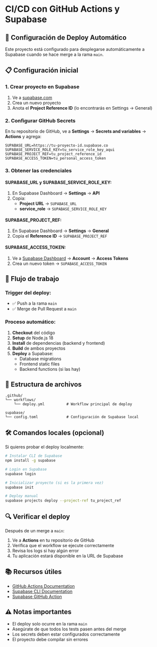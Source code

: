 # CI/CD con GitHub Actions y Supabase

## 🚀 Configuración de Deploy Automático

Este proyecto está configurado para desplegarse automáticamente a Supabase cuando se hace merge a la rama `main`.

## 📋 Configuración inicial

### 1. Crear proyecto en Supabase

1. Ve a [supabase.com](https://supabase.com)
2. Crea un nuevo proyecto
3. Anota el **Project Reference ID** (lo encontrarás en Settings → General)

### 2. Configurar GitHub Secrets

En tu repositorio de GitHub, ve a **Settings** → **Secrets and variables** → **Actions** y agrega:

```
SUPABASE_URL=https://tu-proyecto-id.supabase.co
SUPABASE_SERVICE_ROLE_KEY=tu_service_role_key_aqui
SUPABASE_PROJECT_REF=tu_project_reference_id
SUPABASE_ACCESS_TOKEN=tu_personal_access_token
```

### 3. Obtener las credenciales

#### SUPABASE_URL y SUPABASE_SERVICE_ROLE_KEY:
1. En Supabase Dashboard → **Settings** → **API**
2. Copia:
   - **Project URL** → `SUPABASE_URL`
   - **service_role** → `SUPABASE_SERVICE_ROLE_KEY`

#### SUPABASE_PROJECT_REF:
1. En Supabase Dashboard → **Settings** → **General**
2. Copia el **Reference ID** → `SUPABASE_PROJECT_REF`

#### SUPABASE_ACCESS_TOKEN:
1. Ve a [Supabase Dashboard](https://app.supabase.com) → **Account** → **Access Tokens**
2. Crea un nuevo token → `SUPABASE_ACCESS_TOKEN`

## 🔄 Flujo de trabajo

### Trigger del deploy:
- ✅ Push a la rama `main`
- ✅ Merge de Pull Request a `main`

### Proceso automático:
1. **Checkout** del código
2. **Setup** de Node.js 18
3. **Install** de dependencias (backend y frontend)
4. **Build** de ambos proyectos
5. **Deploy** a Supabase:
   - Database migrations
   - Frontend static files
   - Backend functions (si las hay)

## 📁 Estructura de archivos

```
.github/
└── workflows/
    └── deploy.yml          # Workflow principal de deploy

supabase/
└── config.toml             # Configuración de Supabase local
```

## 🛠️ Comandos locales (opcional)

Si quieres probar el deploy localmente:

```bash
# Instalar CLI de Supabase
npm install -g supabase

# Login en Supabase
supabase login

# Inicializar proyecto (si es la primera vez)
supabase init

# Deploy manual
supabase projects deploy --project-ref tu_project_ref
```

## 🔍 Verificar el deploy

Después de un merge a `main`:

1. Ve a **Actions** en tu repositorio de GitHub
2. Verifica que el workflow se ejecute correctamente
3. Revisa los logs si hay algún error
4. Tu aplicación estará disponible en la URL de Supabase

## 📚 Recursos útiles

- [GitHub Actions Documentation](https://docs.github.com/en/actions)
- [Supabase CLI Documentation](https://supabase.com/docs/guides/cli)
- [Supabase GitHub Action](https://github.com/supabase/supabase-github-action)

## ⚠️ Notas importantes

- El deploy solo ocurre en la rama `main`
- Asegúrate de que todos los tests pasen antes del merge
- Los secrets deben estar configurados correctamente
- El proyecto debe compilar sin errores
